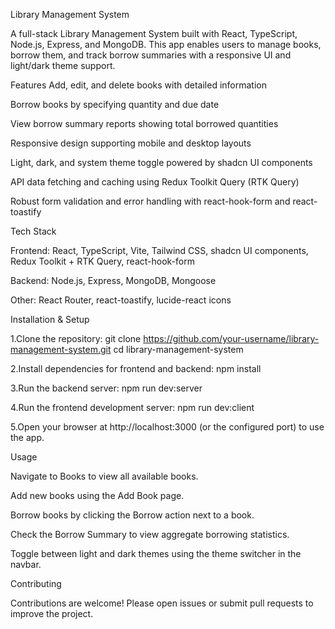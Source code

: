 Library Management System

A full-stack Library Management System built with React, TypeScript, Node.js, Express, and MongoDB. This app enables users to manage books, borrow them, and track borrow summaries with a responsive UI and light/dark theme support.

Features
 Add, edit, and delete books with detailed information

 Borrow books by specifying quantity and due date

 View borrow summary reports showing total borrowed quantities

 Responsive design supporting mobile and desktop layouts

 Light, dark, and system theme toggle powered by shadcn UI components

 API data fetching and caching using Redux Toolkit Query (RTK Query)

 Robust form validation and error handling with react-hook-form and react-toastify


Tech Stack

  Frontend: React, TypeScript, Vite, Tailwind CSS, shadcn UI components, Redux Toolkit + RTK Query, react-hook-form

  Backend: Node.js, Express, MongoDB, Mongoose

  Other: React Router, react-toastify, lucide-react icons


Installation & Setup

1.Clone the repository:
  git clone https://github.com/your-username/library-management-system.git
  cd library-management-system

2.Install dependencies for frontend and backend:
  npm install
  
3.Run the backend server:
 npm run dev:server
 
4.Run the frontend development server:
  npm run dev:client

5.Open your browser at http://localhost:3000 (or the configured port) to use the app.


Usage

  Navigate to Books to view all available books.

 Add new books using the Add Book page.

 Borrow books by clicking the Borrow action next to a book.

 Check the Borrow Summary to view aggregate borrowing statistics.

 Toggle between light and dark themes using the theme switcher in the navbar.


Contributing

Contributions are welcome! Please open issues or submit pull requests to improve the project.
